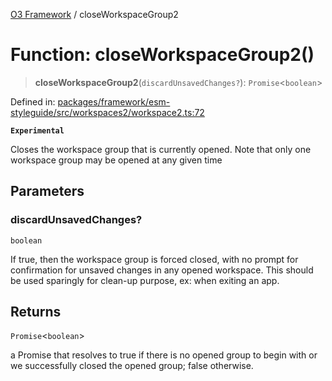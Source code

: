 [O3 Framework](../API.md) / closeWorkspaceGroup2

# Function: closeWorkspaceGroup2()

> **closeWorkspaceGroup2**(`discardUnsavedChanges?`): `Promise`\<`boolean`\>

Defined in: [packages/framework/esm-styleguide/src/workspaces2/workspace2.ts:72](https://github.com/openmrs/openmrs-esm-core/blob/main/packages/framework/esm-styleguide/src/workspaces2/workspace2.ts#L72)

**`Experimental`**

Closes the workspace group that is currently opened. Note that only one workspace group
may be opened at any given time

## Parameters

### discardUnsavedChanges?

`boolean`

If true, then the workspace group is forced closed, with no prompt
for confirmation for unsaved changes in any opened workspace. This should be used sparingly
for clean-up purpose, ex: when exiting an app.

## Returns

`Promise`\<`boolean`\>

a Promise that resolves to true if there is no opened group to begin with or we successfully closed
the opened group; false otherwise.
